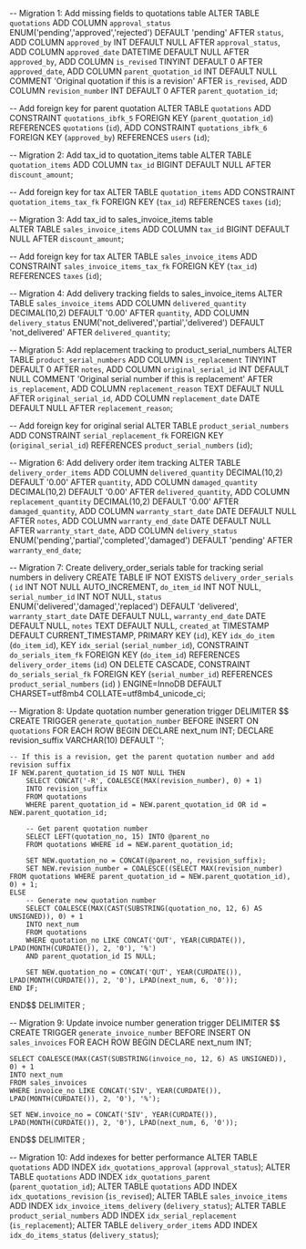 -- Migration 1: Add missing fields to quotations table
ALTER TABLE `quotations` 
ADD COLUMN `approval_status` ENUM('pending','approved','rejected') DEFAULT 'pending' AFTER `status`,
ADD COLUMN `approved_by` INT DEFAULT NULL AFTER `approval_status`,
ADD COLUMN `approved_date` DATETIME DEFAULT NULL AFTER `approved_by`,
ADD COLUMN `is_revised` TINYINT DEFAULT 0 AFTER `approved_date`,
ADD COLUMN `parent_quotation_id` INT DEFAULT NULL COMMENT 'Original quotation if this is a revision' AFTER `is_revised`,
ADD COLUMN `revision_number` INT DEFAULT 0 AFTER `parent_quotation_id`;

-- Add foreign key for parent quotation
ALTER TABLE `quotations` 
ADD CONSTRAINT `quotations_ibfk_5` FOREIGN KEY (`parent_quotation_id`) REFERENCES `quotations` (`id`),
ADD CONSTRAINT `quotations_ibfk_6` FOREIGN KEY (`approved_by`) REFERENCES `users` (`id`);

-- Migration 2: Add tax_id to quotation_items table
ALTER TABLE `quotation_items` 
ADD COLUMN `tax_id` BIGINT DEFAULT NULL AFTER `discount_amount`;

-- Add foreign key for tax
ALTER TABLE `quotation_items` 
ADD CONSTRAINT `quotation_items_tax_fk` FOREIGN KEY (`tax_id`) REFERENCES `taxes` (`id`);

-- Migration 3: Add tax_id to sales_invoice_items table  
ALTER TABLE `sales_invoice_items` 
ADD COLUMN `tax_id` BIGINT DEFAULT NULL AFTER `discount_amount`;

-- Add foreign key for tax
ALTER TABLE `sales_invoice_items` 
ADD CONSTRAINT `sales_invoice_items_tax_fk` FOREIGN KEY (`tax_id`) REFERENCES `taxes` (`id`);

-- Migration 4: Add delivery tracking fields to sales_invoice_items
ALTER TABLE `sales_invoice_items` 
ADD COLUMN `delivered_quantity` DECIMAL(10,2) DEFAULT '0.00' AFTER `quantity`,
ADD COLUMN `delivery_status` ENUM('not_delivered','partial','delivered') DEFAULT 'not_delivered' AFTER `delivered_quantity`;

-- Migration 5: Add replacement tracking to product_serial_numbers
ALTER TABLE `product_serial_numbers` 
ADD COLUMN `is_replacement` TINYINT DEFAULT 0 AFTER `notes`,
ADD COLUMN `original_serial_id` INT DEFAULT NULL COMMENT 'Original serial number if this is replacement' AFTER `is_replacement`,
ADD COLUMN `replacement_reason` TEXT DEFAULT NULL AFTER `original_serial_id`,
ADD COLUMN `replacement_date` DATE DEFAULT NULL AFTER `replacement_reason`;

-- Add foreign key for original serial
ALTER TABLE `product_serial_numbers` 
ADD CONSTRAINT `serial_replacement_fk` FOREIGN KEY (`original_serial_id`) REFERENCES `product_serial_numbers` (`id`);

-- Migration 6: Add delivery order item tracking
ALTER TABLE `delivery_order_items` 
ADD COLUMN `delivered_quantity` DECIMAL(10,2) DEFAULT '0.00' AFTER `quantity`,
ADD COLUMN `damaged_quantity` DECIMAL(10,2) DEFAULT '0.00' AFTER `delivered_quantity`,
ADD COLUMN `replacement_quantity` DECIMAL(10,2) DEFAULT '0.00' AFTER `damaged_quantity`,
ADD COLUMN `warranty_start_date` DATE DEFAULT NULL AFTER `notes`,
ADD COLUMN `warranty_end_date` DATE DEFAULT NULL AFTER `warranty_start_date`,
ADD COLUMN `delivery_status` ENUM('pending','partial','completed','damaged') DEFAULT 'pending' AFTER `warranty_end_date`;

-- Migration 7: Create delivery_order_serials table for tracking serial numbers in delivery
CREATE TABLE IF NOT EXISTS `delivery_order_serials` (
  `id` INT NOT NULL AUTO_INCREMENT,
  `do_item_id` INT NOT NULL,
  `serial_number_id` INT NOT NULL,
  `status` ENUM('delivered','damaged','replaced') DEFAULT 'delivered',
  `warranty_start_date` DATE DEFAULT NULL,
  `warranty_end_date` DATE DEFAULT NULL,
  `notes` TEXT DEFAULT NULL,
  `created_at` TIMESTAMP DEFAULT CURRENT_TIMESTAMP,
  PRIMARY KEY (`id`),
  KEY `idx_do_item` (`do_item_id`),
  KEY `idx_serial` (`serial_number_id`),
  CONSTRAINT `do_serials_item_fk` FOREIGN KEY (`do_item_id`) REFERENCES `delivery_order_items` (`id`) ON DELETE CASCADE,
  CONSTRAINT `do_serials_serial_fk` FOREIGN KEY (`serial_number_id`) REFERENCES `product_serial_numbers` (`id`)
) ENGINE=InnoDB DEFAULT CHARSET=utf8mb4 COLLATE=utf8mb4_unicode_ci;

-- Migration 8: Update quotation number generation trigger
DELIMITER $$
CREATE TRIGGER `generate_quotation_number` BEFORE INSERT ON `quotations` FOR EACH ROW 
BEGIN
    DECLARE next_num INT;
    DECLARE revision_suffix VARCHAR(10) DEFAULT '';
    
    -- If this is a revision, get the parent quotation number and add revision suffix
    IF NEW.parent_quotation_id IS NOT NULL THEN
        SELECT CONCAT('-R', COALESCE(MAX(revision_number), 0) + 1) 
        INTO revision_suffix
        FROM quotations 
        WHERE parent_quotation_id = NEW.parent_quotation_id OR id = NEW.parent_quotation_id;
        
        -- Get parent quotation number
        SELECT LEFT(quotation_no, 15) INTO @parent_no
        FROM quotations WHERE id = NEW.parent_quotation_id;
        
        SET NEW.quotation_no = CONCAT(@parent_no, revision_suffix);
        SET NEW.revision_number = COALESCE((SELECT MAX(revision_number) FROM quotations WHERE parent_quotation_id = NEW.parent_quotation_id), 0) + 1;
    ELSE
        -- Generate new quotation number
        SELECT COALESCE(MAX(CAST(SUBSTRING(quotation_no, 12, 6) AS UNSIGNED)), 0) + 1 
        INTO next_num
        FROM quotations 
        WHERE quotation_no LIKE CONCAT('QUT', YEAR(CURDATE()), LPAD(MONTH(CURDATE()), 2, '0'), '%')
        AND parent_quotation_id IS NULL;
        
        SET NEW.quotation_no = CONCAT('QUT', YEAR(CURDATE()), LPAD(MONTH(CURDATE()), 2, '0'), LPAD(next_num, 6, '0'));
    END IF;
END$$
DELIMITER ;

-- Migration 9: Update invoice number generation trigger
DELIMITER $$
CREATE TRIGGER `generate_invoice_number` BEFORE INSERT ON `sales_invoices` FOR EACH ROW 
BEGIN
    DECLARE next_num INT;
    
    SELECT COALESCE(MAX(CAST(SUBSTRING(invoice_no, 12, 6) AS UNSIGNED)), 0) + 1 
    INTO next_num
    FROM sales_invoices 
    WHERE invoice_no LIKE CONCAT('SIV', YEAR(CURDATE()), LPAD(MONTH(CURDATE()), 2, '0'), '%');
    
    SET NEW.invoice_no = CONCAT('SIV', YEAR(CURDATE()), LPAD(MONTH(CURDATE()), 2, '0'), LPAD(next_num, 6, '0'));
END$$
DELIMITER ;

-- Migration 10: Add indexes for better performance
ALTER TABLE `quotations` ADD INDEX `idx_quotations_approval` (`approval_status`);
ALTER TABLE `quotations` ADD INDEX `idx_quotations_parent` (`parent_quotation_id`);
ALTER TABLE `quotations` ADD INDEX `idx_quotations_revision` (`is_revised`);
ALTER TABLE `sales_invoice_items` ADD INDEX `idx_invoice_items_delivery` (`delivery_status`);
ALTER TABLE `product_serial_numbers` ADD INDEX `idx_serial_replacement` (`is_replacement`);
ALTER TABLE `delivery_order_items` ADD INDEX `idx_do_items_status` (`delivery_status`);